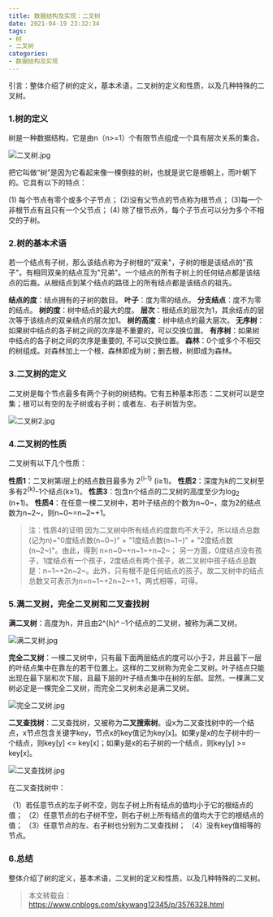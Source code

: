 ```yaml
---
title: 数据结构及实现：二叉树
date: 2021-04-19 23:32:34
tags:
- 树
- 二叉树
categories:
- 数据结构及实现
---
```


引言：整体介绍了树的定义，基本术语，二叉树的定义和性质，以及几种特殊的二叉树。

<!--more-->

### 1.树的定义

树是一种数据结构，它是由n（n>=1）个有限节点组成一个具有层次关系的集合。

![二叉树.jpg](https://i.loli.net/2021/04/19/jiL6wsCPZEWlOA3.jpg)

把它叫做“树”是因为它看起来像一棵倒挂的树，也就是说它是根朝上，而叶朝下的。它具有以下的特点：

(1) 每个节点有零个或多个子节点；
(2)没有父节点的节点称为根节点；
(3)每一个非根节点有且只有一个父节点；
(4) 除了根节点外，每个子节点可以分为多个不相交的子树。

### 2.树的基本术语

若一个结点有子树，那么该结点称为子树根的"双亲"，子树的根是该结点的"孩子"。有相同双亲的结点互为"兄弟"。一个结点的所有子树上的任何结点都是该结点的后裔。从根结点到某个结点的路径上的所有结点都是该结点的祖先。

**结点的度**：结点拥有的子树的数目。
**叶子**：度为零的结点。
**分支结点**：度不为零的结点。
**树的度**：树中结点的最大的度。
**层次**：根结点的层次为1，其余结点的层次等于该结点的双亲结点的层次加1。
**树的高度**：树中结点的最大层次。
**无序树**：如果树中结点的各子树之间的次序是不重要的，可以交换位置。
**有序树**：如果树中结点的各子树之间的次序是重要的, 不可以交换位置。
**森林**：0个或多个不相交的树组成。对森林加上一个根，森林即成为树；删去根，树即成为森林。

### 3.二叉树的定义

二叉树是每个节点最多有两个子树的树结构。它有五种基本形态：二叉树可以是空集；根可以有空的左子树或右子树；或者左、右子树皆为空。

![二叉树2.jpg](https://i.loli.net/2021/04/19/hUJdVmo3Ln9H4GD.jpg)

### 4.二叉树的性质

二叉树有以下几个性质：

**性质1**：二叉树第i层上的结点数目最多为 2<sup>{i-1}</sup> (i≥1)。
**性质2**：深度为k的二叉树至多有2<sup>{k}</sup>-1个结点(k≥1)。
**性质3**：包含n个结点的二叉树的高度至少为log<sub>2</sub> (n+1)。
**性质4**：在任意一棵二叉树中，若叶子结点的个数为n~0~，度为2的结点数为n~2~，则n~0~=n~2~+1。

> 注：性质4的证明
> 因为二叉树中所有结点的度数均不大于2，所以结点总数(记为n)="0度结点数(n~0~)" + "1度结点数(n~1~)" + "2度结点数(n~2~)"。由此，得到 n=n~0~+n~1~+n~2~；
> 另一方面，0度结点没有孩子，1度结点有一个孩子，2度结点有两个孩子，故二叉树中孩子结点总数是：n~1~+2n~2~。此外，只有根不是任何结点的孩子。故二叉树中的结点总数又可表示为n=n~1~+2n~2~+1，两式相等，可得。

### 5.满二叉树，完全二叉树和二叉查找树

**满二叉树**：高度为h，并且由2^{h}^ –1个结点的二叉树，被称为满二叉树。

![满二叉树.jpg](https://i.loli.net/2021/04/20/uPBhqe7XQxT6wKU.jpg)

**完全二叉树**：一棵二叉树中，只有最下面两层结点的度可以小于2，并且最下一层的叶结点集中在靠左的若干位置上。这样的二叉树称为完全二叉树。叶子结点只能出现在最下层和次下层，且最下层的叶子结点集中在树的左部。显然，一棵满二叉树必定是一棵完全二叉树，而完全二叉树未必是满二叉树。

![完全二叉树.jpg](https://i.loli.net/2021/04/20/cdp2J1GUN87EvjS.jpg)

**二叉查找树**：二叉查找树，又被称为**二叉搜索树**。设x为二叉查找树中的一个结点，x节点包含关键字key，节点x的key值记为key[x]。如果y是x的左子树中的一个结点，则key[y] <= key[x]；如果y是x的右子树的一个结点，则key[y] >= key[x]。

![二叉查找树.jpg](https://i.loli.net/2021/04/20/Ddq61aksuTCjpWK.jpg)

在二叉查找树中：

（1）若任意节点的左子树不空，则左子树上所有结点的值均小于它的根结点的值；
（2）任意节点的右子树不空，则右子树上所有结点的值均大于它的根结点的值；
（3）任意节点的左、右子树也分别为二叉查找树；
（4）没有key值相等的节点。

### 6.总结

整体介绍了树的定义，基本术语，二叉树的定义和性质，以及几种特殊的二叉树。

> 本文转载自：https://www.cnblogs.com/skywang12345/p/3576328.html

